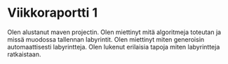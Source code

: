 # Viikkoraportti 1

Olen alustanut maven projectin. Olen miettinyt mitä algoritmeja toteutan ja missä muodossa tallennan labyrintit. Olen miettinyt miten generoisin automaattisesti labyrintteja. Olen lukenut erilaisia tapoja miten labyrintteja ratkaistaan.


